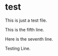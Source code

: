 # test

This is just a test file.

This is the fifth line.

Here is the seventh line.

Testing Line.

